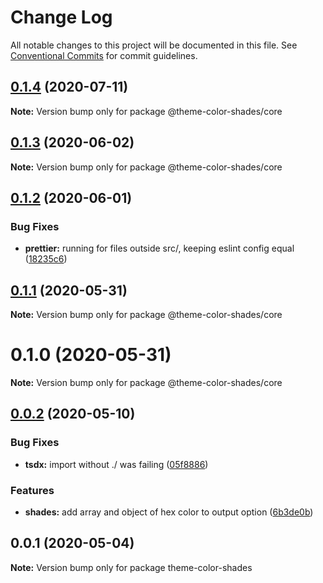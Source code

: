 # Change Log

All notable changes to this project will be documented in this file.
See [Conventional Commits](https://conventionalcommits.org) for commit guidelines.

## [0.1.4](https://github.com/luizcieslak/theme-color-shades/compare/@theme-color-shades/core@0.1.3...@theme-color-shades/core@0.1.4) (2020-07-11)

**Note:** Version bump only for package @theme-color-shades/core





## [0.1.3](https://github.com/luizcieslak/theme-color-shades/compare/@theme-color-shades/core@0.1.2...@theme-color-shades/core@0.1.3) (2020-06-02)

**Note:** Version bump only for package @theme-color-shades/core





## [0.1.2](https://github.com/luizcieslak/theme-color-shades/compare/@theme-color-shades/core@0.1.1...@theme-color-shades/core@0.1.2) (2020-06-01)


### Bug Fixes

* **prettier:** running for files outside src/, keeping eslint config equal ([18235c6](https://github.com/luizcieslak/theme-color-shades/commit/18235c6bc4561a85a1502bf4131a5d7e4a3860db))





## [0.1.1](https://github.com/luizcieslak/theme-color-shades/compare/@theme-color-shades/core@0.1.0...@theme-color-shades/core@0.1.1) (2020-05-31)

**Note:** Version bump only for package @theme-color-shades/core





# 0.1.0 (2020-05-31)

**Note:** Version bump only for package @theme-color-shades/core





## [0.0.2](https://github.com/luizcieslak/theme-color-shades/compare/theme-color-shades@0.0.1...theme-color-shades@0.0.2) (2020-05-10)


### Bug Fixes

* **tsdx:** import without ./ was failing ([05f8886](https://github.com/luizcieslak/theme-color-shades/commit/05f8886fdff54be6b4468031e230235aee6eda17))


### Features

* **shades:** add array and object of hex color to output option ([6b3de0b](https://github.com/luizcieslak/theme-color-shades/commit/6b3de0b887a8fc3bc16ef0c750cdddc68e30453a))





## 0.0.1 (2020-05-04)

**Note:** Version bump only for package theme-color-shades
